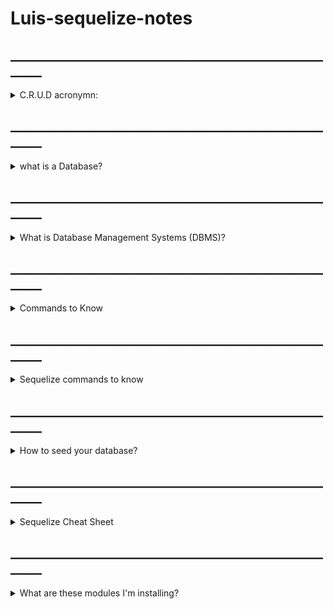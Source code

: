 # Luis-sequelize-notes


## _______________________________________________________

<details><summary>C.R.U.D acronymn: </summary>
<p>

- C - Create
- R - Read
- U - Update
- D - Delete

<p>
</details>

## _______________________________________________________

<details><summary>what is a Database?</summary>
<p>

- A Database is a collection of related information

- Computers are great for storing Databases
- Two types of Databases, Relational & Non-Relational
- Relational Databases uses SQL and store data in tables with rows and columns
- Non-Relational data store data using other data structures

</p>
</details>

## _______________________________________________________

<details><summary>What is Database Management Systems (DBMS)?</summary>
<p>

- Management Systems like PostgreSQL, MySQL, etc.

- Makes it easy to create, maintain and secure a Database.

- Allows you to perform C.R.U.D operations and other administrative tasks. 

</p>
</details>

## _______________________________________________________

<details><summary>Commands to Know</summary>
<p>

<details><summary>sudo -u postgres psql</summary>
<p>

    - Goes to the postgres terminal

</p>
</details>


<details><summary>sudo -u postgres createuser --superuser (YOUR_USER_NAME) </summary>
<p>

    - Creates a user for postgres

</p>
</details>

</p>
</details>


## _______________________________________________________
<details><summary>Sequelize commands to know</summary>
<p>

<details><summary>npm install -g sequelize-cli</summary>
<p>

    - Installs the sequelize command line.

    - "-g" installs it on a global level

</p>
</details>


<details><summary>npm init -y</summary>
    <p>

    - "-y" allows you to say yes to all parameters automatically

    - creates a package.json file and can edit the parameters here

</p>
</details>


<details><summary>npm install sequelize pg express rowdy-logger cors router esj</summary>
<p>

    - Install modules that only belongs to this project ("-g" not included)

    - creates a folder called node_modules that places the modules you installed

<details><summary>What are modules?</summary>
<p>

- A module is the file we use to write our code

- The modules we install is usually files with a group of functions (JavaScript, Python)

- To import a module: require('modulePath')

</p>
</details>

</p>
</details>


## _______________________________________________________

<details><summary>How to use migrations to change columns/tables?</summary>
<p>

<details><summary>create a migration file by typing</summary>
<p>

    sequelize migration:generate --name=columnName
</p>
</details>


<details><summary>in the migrations file type above line 11</summary>
<p>

<details><summary>how to rename column?</summary>
<p>

    await queryInterface.renameColumn("psql table", 'oldName', 'newName')
</p>
</details>

<details><summary>how to add columns?</summary>
<p>

    await queryInterface.addColumn("psql table", 'Name', 'dataType')
</p>
</details>


<details><summary>how to remove column?</summary>
<p>

    await queryInterface.removeColumn("psql table", 'columnName')
</p>
</details>

</p>
</details>


<details><summary>after, migrate the file to database</summary>
<p>

    sequelize db:migrate
</p>
</details>





</p>
</details>




</p>
</details>



## _______________________________________________________

<details><summary>How to seed your database?</summary>
<p>

<details><summary>Create a seed file by typing</summary>
<p>

    sequelize-cli seed:generate --name modelName_seed
</p>
</details>



<details><summary>Populate your table by adding this above line 14</summary>
<p>

- <pre>
    <code>
    await queryInterface.bulkInsert(psql tableName, [
            {
                tableColumn1: columnValue,
                tableColumn2: columnValue,
                createdAt: new Date(),
                updatedAt: new Date()
            },
            {
                tableColumn1: columnValue,
                tableColumn2: columnValue,
                createdAt: new Date(),
                updatedAt: new Date()
            },
    ])
    </code>
  </pre>


</p>
</details>



<details><summary>Seed file into your database</summary>
<p>

    sequelize db:seed:all

</p>
</details>



</p>
</details>


## _______________________________________________________

<details><summary>Sequelize Cheat Sheet</summary>
<p>

- `npm init -y`
- `npm i express pg sequelize rowdy-logger cors`
- add a `.gitignore` and add node_modules and or config to it
- in your package.json add these to the scripts after "test"
- <pre>
  <code>
      "start": "node server.js",
      "dev": "nodemon server.js"
  </code>
  </pre>
- it should look like this
  - <pre>
      <code>
      "scripts": {
      "test": "echo \"Error: no test specified\" && exit 1",
      "start": "node server.js",
      "dev": "nodemon server.js"
    },
      </code>
      </pre>
- `sequelize init`
<details><summary>update config.json (change dialect to postgres)</summary>
<p>

  <pre>
    <code>
    {
        "development": {
            "username": "postgres",
            "password": "password",
            "database": "dbName",
            "host": "127.0.0.1",
            "dialect": "postgresql"
        }
    }
    </code>
  </pre>

</p>
</details>

- create database
- create our model
- Please type this out to get reps in!!
  - `sequelize model:generate --name=tableName --attributes tableColumn:dataType,tableColumn:dataType`
- check your database!
- `sequelize db:migrate`


</p>
</details>

## _______________________________________________________

<details><summary>What are these modules I'm installing?</summary>
<p>


<details><summary>What are modules?</summary>
<p>

- A module is the file we use to write our code

- The modules we install is usually files with a group of functions (JavaScript, Python)

- To import a module: require('modulePath')

</p>
</details>

## __________

<details><summary>sequelize</summary>
<p>

- We use sequelize to create our dataBase and perform C.R.U.D functions
        
- sequelize is imported through the models files then, models is imported through the controllers files 

</p>
</details>

## __________

<details><summary>pg</summary>
<p>



</p>
</details>

## __________

<details><summary>express</summary>
<p>

- Express allows us to use our database in a localhost: system.

- this is imported in the server file and routes files

<details><summary>server</summary>
<p>

- we set the express function to a variable called "app"


-  app.use()
    - <p> lets us use what's inside the parameter for the localhost/api </p>


- app.method(urlQuery, callback function) -- (methods like get,post,put)
    - <p>lets us perform C.R.U.D operations depending on the url </p>


- app.listen(portNumber, ()=>{})
    - <p> lets us start the localhost system up </p>



</p>
</details>


<details><summary>routes</summary>
<p>

- gets the router module inside the express file and place it in a variable called "modelRoutes" 

- this will extend the router to this file as well

</p>
</details>




</p>
</details>

## __________


<details><summary>rowdy-logger</summary>
<p>

- rowdy-logger allows us to see what METHOD and URL PATH when we use nodemon

-  This is imported in the sever.js file

<details><summary>Server</summary>
<p>

- import rowdy-logger module as rowdy variable 

- const routesReport = rowdy.begin(app)
    - <p> begin() is a function in the rowdy-logger module that takes the express function as a parameter </p>

- routesReport.print()
    - <p>logs the method and url in terminal </p>

</p>
</details>

</p>
</details>

## __________

<details><summary>cors</summary>
<p>

- makes the front talkable through a .fetch(localhost URL)

- this is imported in the server.js file

<details><summary>server</summary>
<p>

- app.use(cors())
    - <p>this is saying "use the cor function in our localHost/api"</p>

</p>
</details>

</p>
</details>

## __________

<details><summary>router</summary>
<p>

- Router allows us to use our express api in different routes extending from just server.js

- Router is imported in express then used in our routes files

</p>
</details>

## __________

<details><summary>esj</summary>
<p>



</p>
</details>

</p>
</details>
